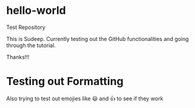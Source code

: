 # hello-world
Test Repository

This is Sudeep. Currently testing out the GitHub functionalities and going through the tutorial.

Thanks!!!

# Testing out Formatting
Also trying to test out emojies like :smiley: and :+1: to see if they work
